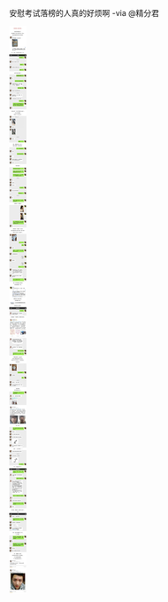 安慰考试落榜的人真的好烦啊  -via @精分君

![9f9f231414de4cfab3a7ba92024277c8.png](https://raw.githubusercontent.com/wxlzmt/cdn1/master/ext/qw/groups/10041/9f9f231414de4cfab3a7ba92024277c8.png)
